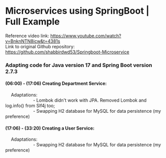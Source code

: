 # Microservices using SpringBoot | Full Example
Reference video link: https://www.youtube.com/watch?v=BnknNTN8icw&t=4381s <br>
Link to original Github repository: https://github.com/shabbirdwd53/Springboot-Microservice

### Adapting code for Java version 17 and Spring Boot version 2.7.3

 #### (06:00) - (17:06) Creating Department Service: <br>
 &emsp; Adaptations: <br>
 &emsp;&emsp;&emsp;&emsp;&emsp;&emsp; - Lombok didn't work with JPA. Removed Lombok and log.info() from Slf4j too; <br>
 &emsp;&emsp;&emsp;&emsp;&emsp;&emsp; - Swapping H2 database for MySQL for data persistence (my preference)

 #### (17:06) - (33:20) Creating a User Service: <br>
 &emsp; Adaptations: <br>
 &emsp;&emsp;&emsp;&emsp;&emsp;&emsp; - Swapping H2 database for MySQL for data persistence (my preference)
